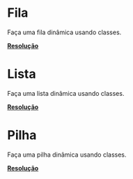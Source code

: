 # Fila

Faça uma fila dinâmica usando classes.

**<a href="/codigo/Laboratório 10/Fila">Resolução</a>**

# Lista

Faça uma lista dinâmica usando classes.

**<a href="/codigo/Laboratório 10/Lista">Resolução</a>**

# Pilha

Faça uma pilha dinâmica usando classes.

**<a href="/codigo/Laboratório 10/Pilha">Resolução</a>**
